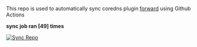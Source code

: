This repo is used to automatically sync coredns plugin [forward](https://github.com/QZLin/forward) using Github Actions

**sync job ran [49] times**

[![Sync Repo](https://github.com/QZLin/coredns-extract/actions/workflows/sync.yaml/badge.svg)](https://github.com/QZLin/coredns-extract/actions/workflows/sync.yaml)
